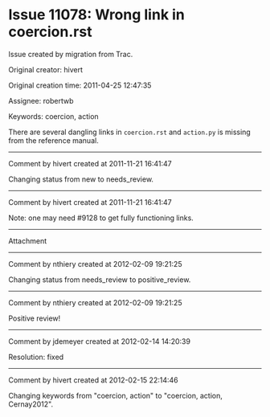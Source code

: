 # Issue 11078: Wrong link in coercion.rst

Issue created by migration from Trac.

Original creator: hivert

Original creation time: 2011-04-25 12:47:35

Assignee: robertwb

Keywords: coercion, action

There are several dangling links in `coercion.rst` and `action.py` is missing from the reference manual.


---

Comment by hivert created at 2011-11-21 16:41:47

Changing status from new to needs_review.


---

Comment by hivert created at 2011-11-21 16:41:47

Note: one may need #9128 to get fully functioning links.


---

Attachment


---

Comment by nthiery created at 2012-02-09 19:21:25

Changing status from needs_review to positive_review.


---

Comment by nthiery created at 2012-02-09 19:21:25

Positive review!


---

Comment by jdemeyer created at 2012-02-14 14:20:39

Resolution: fixed


---

Comment by hivert created at 2012-02-15 22:14:46

Changing keywords from "coercion, action" to "coercion, action, Cernay2012".
